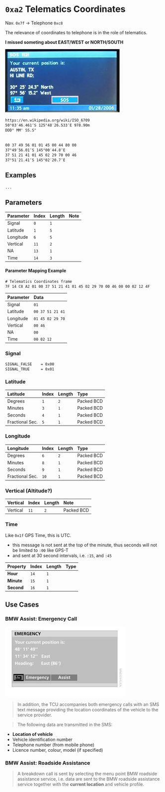 # `0xa2` Telematics Coordinates

Nav. `0x7f` → Telephone `0xc8`

The relevance of coordinates to telephone is in the role of telematics.

**I missed someting about EAST/WEST or NORTH/SOUTH**

![Telematics: Coordinates](telematics/coordinates.jpg)


    https://en.wikipedia.org/wiki/ISO_6709
    50°03′46.461″S 125°48′26.533″E 978.90m
    DDD° MM' SS.S"
    
    
    00 37 49 56 01 01 45 00 44 80 00
    37°49′56.01″S 145°00′44.8″E
    37 51 21 41 01 45 02 29 70 00 46
    37°51′21.41″S 145°02′20.7″E

## Examples

    ...

## Parameters

Parameter|Index|Length|Note
:---|:---|:---|:---
Signal|`0`|`1`|
Latitude|`1`|`5`|
Longitude|`6`|`5`|
Vertical|`11`|`2`|
NA|`13`|`1`|
Time|`14`|`3`|

#### Parameter Mapping Example

    # Telematics Coordinates frame
    7F 14 C8 A2 01 00 37 51 21 41 01 45 02 29 70 00 46 00 00 02 12 4F

Parameter|Data
:---|:---
Signal|`01`|
Latitude|`00 37 51 21 41`|
Longitude|`01 45 02 29 70`|
Vertical|`00 46`|
NA|`00`|
Time|`00 02 12`

### Signal

    SIGNAL_FALSE    = 0x00
    SIGNAL_TRUE     = 0x01

### Latitude

Latitude|Index|Length|Type
:---|:---|:---|:---
Degrees|`1`|`2`|Packed BCD
Minutes|`3`|`1`|Packed BCD
Seconds|`4`|`1`|Packed BCD
Fractional Sec.|`5`|`1`|Packed BCD

### Longitude

Longitude|Index|Length|Type
:---|:---|:---|:---
Degrees|`6`|`2`|Packed BCD
Minutes|`8`|`1`|Packed BCD
Seconds|`9`|`1`|Packed BCD
Fractional Sec.|`10`|`1`|Packed BCD

### Vertical (Altitude?)

Vertical|Index|Length|Note
:---|:---|:---|:---
Vertical|`11`|`2`|Packed BCD

### Time

Like `0x1f` GPS Time, this is UTC.

- this message is not sent at the top of the minute, thus seconds will not be limited to `:00` like GPS-T
- and sent at 30 second intervals, i.e. `:15`, and `:45`

Property|Index|Length|Type
:---|:---|:---|:---
**Hour**|`14`|`1`|
**Minute**|`15`|`1`|
**Second**|`16`|`1`|

## Use Cases

### BMW Assist: Emergency Call

![Telematics: Coordinates](telematics/coordinates.png)

> In addition, the TCU accompanies both emergency calls with an SMS text message providing the location coordinates of the vehicle to the service provider.

> The following data are transmitted in the SMS:
- **Location of vehicle**
- Vehicle identification number
- Telephone number (from mobile phone)
- Licence number, colour, model (if specified)

### BMW Assist: Roadside Assistance

> A breakdown call is sent by selecting the menu point BMW roadside assistance service, i.e. data are sent to the BMW roadside assistance service together with the **current location** and vehicle profile.